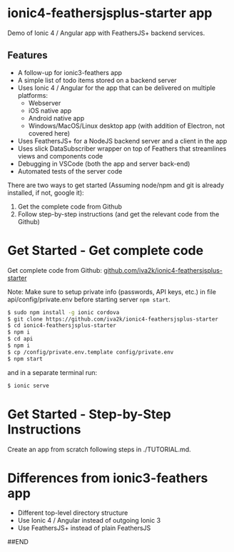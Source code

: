 # ionic4-feathersjsplus-starter app

Demo of Ionic 4 / Angular app with FeathersJS+ backend services.

## Features

 - A follow-up for ionic3-feathers app
 - A simple list of todo items stored on a backend server
 - Uses Ionic 4 / Angular for the app that can be delivered on multiple platforms: 
   - Webserver 
   - iOS native app
   - Android native app
   - Windows/MacOS/Linux desktop app (with addition of Electron, not covered here)
 - Uses FeathersJS+ for a NodeJS backend server and a client in the app
 - Uses slick DataSubscriber wrapper on top of Feathers that streamlines views and components code
 - Debugging in VSCode (both the app and server back-end)
 - Automated tests of the server code

There are two ways to get started (Assuming node/npm and git is already installed, if not, google it):

1. Get the complete code from Github
2. Follow step-by-step instructions (and get the relevant code from the Github)

# Get Started - Get complete code

Get complete code from Github: [github.com/iva2k/ionic4-feathersjsplus-starter](https://github.com/iva2k/ionic4-feathersjsplus-starter)

Note: Make sure to setup private info (passwords, API keys, etc.) in file api/config/private.env before starting server ```npm start```.

```bash
$ sudo npm install -g ionic cordova
$ git clone https://github.com/iva2k/ionic4-feathersjsplus-starter
$ cd ionic4-feathersjsplus-starter
$ npm i
$ cd api
$ npm i
$ cp /config/private.env.template config/private.env
$ npm start
```

and in a separate terminal run:

```bash
$ ionic serve
```

# Get Started - Step-by-Step Instructions

Create an app from scratch following steps in ./TUTORIAL.md.

# Differences from ionic3-feathers app

 - Different top-level directory structure
 - Use Ionic 4 / Angular instead of outgoing Ionic 3
 - Use FeathersJS+ instead of plain FeathersJS

##END